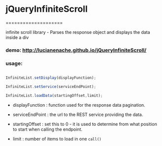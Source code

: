 

# jQueryInfiniteScroll
====================

infinite scroll library - Parses the response object and displays the data inside a div

### demo: http://lucianenache.github.io/jQueryInfiniteScroll/

### usage:



``` js

InfiniteList.setDisplay(displayFunction);

InfiniteList.setService(serviceEndPoint);

InfiniteList.loadData(startingOffset,limit);

```
* displayFunction : function used for the response data pagination.

* serviceEndPoint : the url to the REST service providing the data.

* startingOffset : set this to 0 - it is used to determine from what position to start when calling the endpoint.

* limit : number of items to load in one ```call()```
